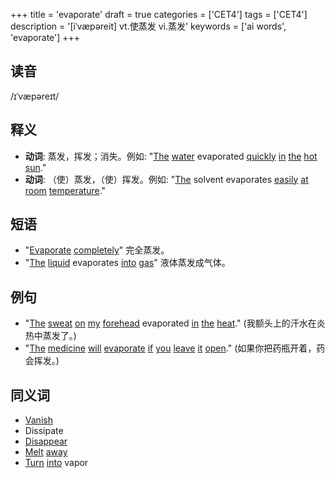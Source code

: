 +++
title = 'evaporate'
draft = true
categories = ['CET4']
tags = ['CET4']
description = '[iˈvæpəreit] vt.使蒸发 vi.蒸发'
keywords = ['ai words', 'evaporate']
+++

## 读音
/ɪˈvæpəreɪt/

## 释义
- **动词**: 蒸发，挥发；消失。例如: "[The](/post/the/) [water](/post/water/) evaporated [quickly](/post/quickly/) [in](/post/in/) [the](/post/the/) [hot](/post/hot/) [sun](/post/sun/)."
- **动词**: （使）蒸发，（使）挥发。例如: "[The](/post/the/) solvent evaporates [easily](/post/easily/) [at](/post/at/) [room](/post/room/) [temperature](/post/temperature/)."

## 短语
- "[Evaporate](/post/evaporate/) [completely](/post/completely/)" 完全蒸发。
- "[The](/post/the/) [liquid](/post/liquid/) evaporates [into](/post/into/) [gas](/post/gas/)" 液体蒸发成气体。

## 例句
- "[The](/post/the/) [sweat](/post/sweat/) [on](/post/on/) [my](/post/my/) [forehead](/post/forehead/) evaporated [in](/post/in/) [the](/post/the/) [heat](/post/heat/)." (我额头上的汗水在炎热中蒸发了。)
- "[The](/post/the/) [medicine](/post/medicine/) [will](/post/will/) [evaporate](/post/evaporate/) [if](/post/if/) [you](/post/you/) [leave](/post/leave/) [it](/post/it/) [open](/post/open/)." (如果你把药瓶开着，药会挥发。)

## 同义词
- [Vanish](/post/vanish/)
- Dissipate
- [Disappear](/post/disappear/)
- [Melt](/post/melt/) [away](/post/away/)
- [Turn](/post/turn/) [into](/post/into/) vapor

